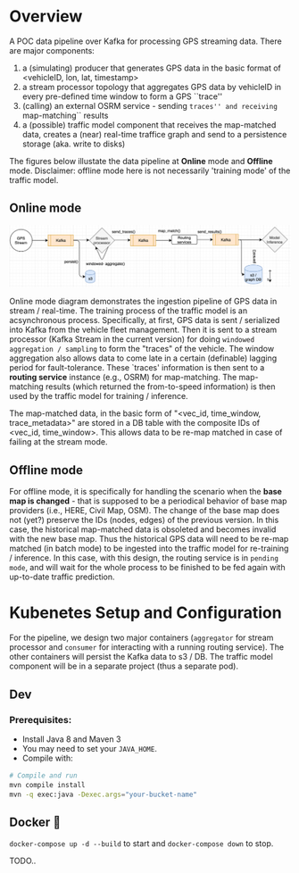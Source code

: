 # Overview
A POC data pipeline over Kafka for processing GPS streaming data. There are major components:
1. a (simulating) producer that generates GPS data in the basic format of <vehicleID, lon, lat, timestamp>
2. a stream processor topology that aggregates GPS data by vehicleID in every pre-defined time window to form a GPS ``trace''
3. (calling) an external OSRM service - sending ``traces'' and receiving ``map-matching`` results
4. a (possible) traffic model component that receives the map-matched data, creates a (near) real-time traffice graph and send to a persistence storage (aka. write to disks)


The figures below illustate the data pipeline at **Online** mode and **Offline** mode. Disclaimer: offline mode here is not necessarily 'training mode' of 
the traffic model.

## Online mode
<img src="images/online_mode_dp.png"  alt = "Online mode" width="800">

Online mode diagram demonstrates the ingestion pipeline of GPS data in stream / real-time. The training process of the traffic model is an acsynchronous process. 
Specifically, at first, GPS data is sent / serialized into Kafka from the vehicle fleet management. Then it is sent to a stream processor (Kafka Stream 
in the current version) for doing `windowed aggregation / sampling` to form the "traces" of the vehicle. The window aggregation also allows data to come late in 
a certain (definable) lagging period for fault-tolerance. These `traces' information is then sent to a **routing 
service** instance (e.g., OSRM) for map-matching. The map-matching results (which returned the from-to-speed information) is then used by the traffic model for 
training / inference.

The map-matched data, in the basic form of "<vec_id, time_window, trace_metadata>" are stored in a DB table with the composite IDs of 
<vec_id, time_window>. This allows data to be re-map matched in case of failing at the stream mode.

## Offline mode

For offline mode, it is specifically for handling the scenario when the **base map is changed** - that is supposed to be a periodical behavior of base map providers 
(i.e., HERE, Civil Map, OSM). The change of the base map does not (yet?) preserve the IDs (nodes, edges) of the previous version. In this case, the historical 
map-matched data is obsoleted and becomes invalid with the new base map. Thus the historical GPS data will need to be re-map matched (in batch mode) to be ingested 
into the traffic model for re-training / inference. In this case, with this design, the routing service 
is in `pending mode`, and will wait for the whole process to be finished to be fed again with up-to-date traffic prediction.



# Kubenetes Setup and Configuration

For the pipeline, we design two major containers (`aggregator` for stream processor and `consumer` for interacting with a running routing service). The other containers 
will persist the Kafka data to s3 / DB. The traffic model component will be in a separate project (thus a separate pod).


## Dev

### Prerequisites:

* Install Java 8 and Maven 3
* You may need to set your `JAVA_HOME`.
* Compile with:
```bash
# Compile and run
mvn compile install
mvn -q exec:java -Dexec.args="your-bucket-name"
```
 
    

## Docker 🐳

`docker-compose up -d --build` to start and `docker-compose down` to stop.




TODO..
